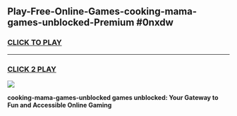 
## Play-Free-Online-Games-cooking-mama-games-unblocked-Premium #0nxdw
<h3>
<a href="https://premium.freeplayer.one?title=cooking-mama-games-unblocked&ref=8M">CLICK TO PLAY</a></h3>
<hr>

<h3>
<a href="https://premium.freeplayer.one?title=cooking-mama-games-unblocked&ref=8M">CLICK 2 PLAY</a>
  
</h3>

<a href="https://premium.freeplayer.one?title=cooking-mama-games-unblocked&ref=8M"><img src="https://clearcache.store/games.png"></a>


**cooking-mama-games-unblocked games unblocked: Your Gateway to Fun and Accessible Online Gaming**
